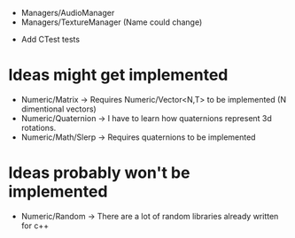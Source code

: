 + Managers/AudioManager
+ Managers/TextureManager (Name could change)

- Add CTest tests

# Ideas might get implemented
+ Numeric/Matrix -> Requires Numeric/Vector\<N,T\> to be implemented (N dimentional vectors)
+ Numeric/Quaternion -> I have to learn how quaternions represent 3d rotations.
+ Numeric/Math/Slerp -> Requires quaternions to be implemented

# Ideas probably won't be implemented
+ Numeric/Random -> There are a lot of random libraries already written for c++ 

